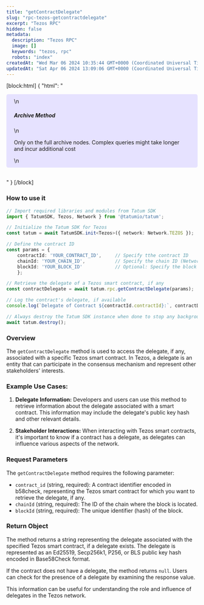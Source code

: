 ```yaml
---
title: "getContractDelegate"
slug: "rpc-tezos-getcontractdelegate"
excerpt: "Tezos RPC"
hidden: false
metadata: 
  description: "Tezos RPC"
  image: []
  keywords: "tezos, rpc"
  robots: "index"
createdAt: "Wed Mar 06 2024 10:35:44 GMT+0000 (Coordinated Universal Time)"
updatedAt: "Sat Apr 06 2024 13:09:06 GMT+0000 (Coordinated Universal Time)"
---
```

[block:html]
{
  "html": "<div style="padding: 10px 20px; border-radius: 5px; background-color: #e6e2ff; margin: 0 0 30px 0;">\n  <h5>Archive Method</h5>\n  <p>Only on the full archive nodes. Complex queries might take longer and incur additional cost</p>\n</div>"
}
[/block]


### How to use it

```typescript
// Import required libraries and modules from Tatum SDK
import { TatumSDK, Tezos, Network } from '@tatumio/tatum';

// Initialize the Tatum SDK for Tezos
const tatum = await TatumSDK.init<Tezos>({ network: Network.TEZOS });

// Define the contract ID
const params = { 
    contractId: 'YOUR_CONTRACT_ID',     // Specify tthe contract ID 
    chainId: 'YOUR_CHAIN_ID',           // Specify the chain ID (Network identifier)
    blockId: 'YOUR_BLOCK_ID'            // Optional: Specify the block ID 
    };

// Retrieve the delegate of a Tezos smart contract, if any
const contractDelegate = await tatum.rpc.getContractDelegate(params);

// Log the contract's delegate, if available
console.log(`Delegate of Contract ${contractId.contractId}:`, contractDelegate);

// Always destroy the Tatum SDK instance when done to stop any background processes
await tatum.destroy();
```

### Overview

The `getContractDelegate` method is used to access the delegate, if any, associated with a specific Tezos smart contract. In Tezos, a delegate is an entity that can participate in the consensus mechanism and represent other stakeholders' interests.

### Example Use Cases:

1. **Delegate Information:** Developers and users can use this method to retrieve information about the delegate associated with a smart contract. This information may include the delegate's public key hash and other relevant details.

2. **Stakeholder Interactions:** When interacting with Tezos smart contracts, it's important to know if a contract has a delegate, as delegates can influence various aspects of the network.

### Request Parameters

The `getContractDelegate` method requires the following parameter:

- `contract_id` (string, required): A contract identifier encoded in b58check, representing the Tezos smart contract for which you want to retrieve the delegate, if any.
- `chainId` (string, required): The ID of the chain where the block is located.
- `blockId` (string, required): The unique identifier (hash) of the block.

### Return Object

The method returns a string representing the delegate associated with the specified Tezos smart contract, if a delegate exists. The delegate is represented as an Ed25519, Secp256k1, P256, or BLS public key hash encoded in Base58Check format.

If the contract does not have a delegate, the method returns `null`. Users can check for the presence of a delegate by examining the response value.

This information can be useful for understanding the role and influence of delegates in the Tezos network.
